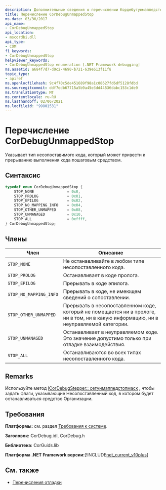 ```yaml
---
description: Дополнительные сведения о перечислении Кордебугунмаппедстоп
title: Перечисление CorDebugUnmappedStop
ms.date: 03/30/2017
api_name:
- CorDebugUnmappedStop
api_location:
- mscordbi.dll
api_type:
- COM
f1_keywords:
- CorDebugUnmappedStop
helpviewer_keywords:
- CorDebugUnmappedStop enumeration [.NET Framework debugging]
ms.assetid: a684f7d7-d0c2-4690-b721-639e613f11f8
topic_type:
- apiref
ms.openlocfilehash: 9c4f70c5de451689f98a1c08627fd6df5128fdbd
ms.sourcegitcommit: ddf7edb67715a5b9a45e3dd44536dabc153c1de0
ms.translationtype: MT
ms.contentlocale: ru-RU
ms.lasthandoff: 02/06/2021
ms.locfileid: "99801531"
---
```

# <a name="cordebugunmappedstop-enumeration"></a>Перечисление CorDebugUnmappedStop

Указывает тип несопоставимого кода, который может привести к прерыванию выполнения кода пошаговым средством.  
  
## <a name="syntax"></a>Синтаксис  
  
```cpp  
typedef enum CorDebugUnmappedStop {  
    STOP_NONE               = 0x0,  
    STOP_PROLOG             = 0x01,  
    STOP_EPILOG             = 0x02,  
    STOP_NO_MAPPING_INFO    = 0x04,  
    STOP_OTHER_UNMAPPED     = 0x08,  
    STOP_UNMANAGED          = 0x10,  
    STOP_ALL                = 0xffff,  
} CorDebugUnmappedStop;  
```  
  
## <a name="members"></a>Члены  
  
|Член|Описание|  
|------------|-----------------|  
|`STOP_NONE`|Не останавливайте в любом типе несопоставленного кода.|  
|`STOP_PROLOG`|Останавливает в коде пролога.|  
|`STOP_EPILOG`|Прерывать в коде эпилога.|  
|`STOP_NO_MAPPING_INFO`|Прерывать в коде, не имеющем сведений о сопоставлении.|  
|`STOP_OTHER_UNMAPPED`|Прерывать в несопоставленном коде, который не помещается ни в прологе, ни в том, ни в какую информацию, ни в неуправляемой категории.|  
|`STOP_UNMANAGED`|Останавливает в неуправляемом коде. Это значение допустимо только при отладке взаимодействия.|  
|`STOP_ALL`|Останавливаются во всех типах несопоставленного кода.|  
  
## <a name="remarks"></a>Remarks  

 Используйте метод [ICorDebugStepper:: сетунмаппедстопмаск](icordebugstepper-setunmappedstopmask-method.md) , чтобы задать флаги, указывающие Несопоставленный код, в котором будет останавливаться средство Организации.  
  
## <a name="requirements"></a>Требования  

 **Платформы:** см. раздел [Требования к системе](../../get-started/system-requirements.md).  
  
 **Заголовок:** CorDebug.idl, CorDebug.h  
  
 **Библиотека:** CorGuids.lib  
  
 **Платформа .NET Framework версии:**[!INCLUDE[net_current_v10plus](../../../../includes/net-current-v10plus-md.md)]  
  
## <a name="see-also"></a>См. также

- [Перечисления отладки](debugging-enumerations.md)
